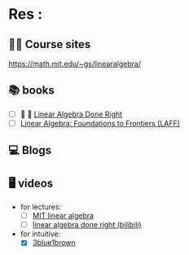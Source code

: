 # Res :

## 👩‍💻 Course sites 
https://math.mit.edu/~gs/linearalgebra/


##  📚 books 
- [ ] 📌 📌 [Linear Algebra Done Right](https://www.bilibili.com/video/BV1Vg411G7cz?p=6&spm_id_from=pageDriver)
- [ ] [Linear Algebra: Foundations to Frontiers (LAFF)](http://www.ulaff.net)

## 💻 Blogs 


## 🖥 videos 
- for lectures: 
	- [ ] [MIT linear algebra](https://www.bilibili.com/video/BV1ix411f7Yp?p=4&spm_id_from=pageDriver)
	- [ ] [linear algebra done right (bilibili)](https://www.bilibili.com/video/BV1Vg411G7cz?p=16&share_source=copy_web)
- for intuitive: 
	- [x] [3blue1brown](https://www.bilibili.com/video/BV1ys411472E?p=4&share_source=copy_web)
